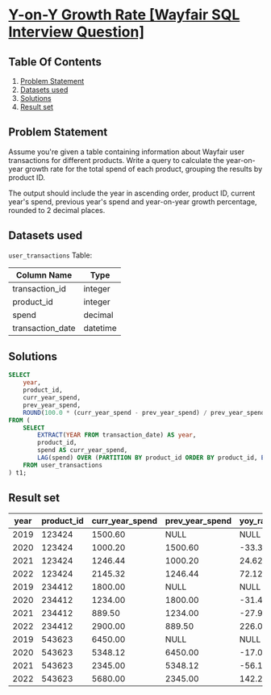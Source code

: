 # [Y-on-Y Growth Rate [Wayfair SQL Interview Question]](https://datalemur.com/questions/yoy-growth-rate)

## Table Of Contents
1. [Problem Statement]()
2. [Datasets used]()
3. [Solutions]()
4. [Result set]()

## Problem Statement

Assume you're given a table containing information about Wayfair user transactions for different products. Write a query to calculate the year-on-year growth rate for the total spend of each product, grouping the results by product ID.

The output should include the year in ascending order, product ID, current year's spend, previous year's spend and year-on-year growth percentage, rounded to 2 decimal places.

## Datasets used

```user_transactions``` Table:

|  Column Name  | Type          |
| ------------- | ------------- |
| transaction_id | integer |
| product_id |	integer |
| spend |	decimal |
| transaction_date |	datetime |

## Solutions

```sql
SELECT
    year,
    product_id,
    curr_year_spend,
    prev_year_spend,
    ROUND(100.0 * (curr_year_spend - prev_year_spend) / prev_year_spend, 2) AS yoy_rate
FROM (
    SELECT
        EXTRACT(YEAR FROM transaction_date) AS year,
        product_id,
        spend AS curr_year_spend,
        LAG(spend) OVER (PARTITION BY product_id ORDER BY product_id, EXTRACT(YEAR FROM transaction_date)) AS prev_year_spend
    FROM user_transactions
) t1;
```

## Result set

| year | product_id | curr_year_spend | prev_year_spend | yoy_rate |
| ---- | ---------- | --------------- | --------------- | -------- |
| 2019 | 123424     | 1500.60         | NULL            | NULL     |
| 2020 | 123424     | 1000.20         | 1500.60         | -33.35   |
| 2021 | 123424     | 1246.44         | 1000.20         | 24.62    |
| 2022 | 123424     | 2145.32         | 1246.44         | 72.12    |
| 2019 | 234412     | 1800.00         | NULL            | NULL     |
| 2020 | 234412     | 1234.00         | 1800.00         | -31.44   |
| 2021 | 234412     | 889.50          | 1234.00         | -27.92   |
| 2022 | 234412     | 2900.00         | 889.50          | 226.03   |
| 2019 | 543623     | 6450.00         | NULL            | NULL     |
| 2020 | 543623     | 5348.12         | 6450.00         | -17.08   |
| 2021 | 543623     | 2345.00         | 5348.12         | -56.15   |
| 2022 | 543623     | 5680.00         | 2345.00         | 142.22   |